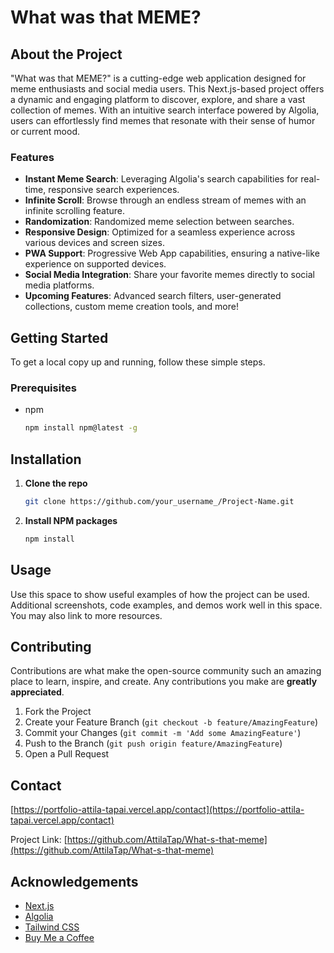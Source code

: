 # What was that MEME?

## About the Project

"What was that MEME?" is a cutting-edge web application designed for meme enthusiasts and social media users. This Next.js-based project offers a dynamic and engaging platform to discover, explore, and share a vast collection of memes. With an intuitive search interface powered by Algolia, users can effortlessly find memes that resonate with their sense of humor or current mood.

### Features

- **Instant Meme Search**: Leveraging Algolia's search capabilities for real-time, responsive search experiences.
- **Infinite Scroll**: Browse through an endless stream of memes with an infinite scrolling feature.
- **Randomization**: Randomized meme selection between searches.
- **Responsive Design**: Optimized for a seamless experience across various devices and screen sizes.
- **PWA Support**: Progressive Web App capabilities, ensuring a native-like experience on supported devices.
- **Social Media Integration**: Share your favorite memes directly to social media platforms.
- **Upcoming Features**: Advanced search filters, user-generated collections, custom meme creation tools, and more!

## Getting Started

To get a local copy up and running, follow these simple steps.

### Prerequisites

- npm
  ```sh
  npm install npm@latest -g
  ```

## Installation

1. **Clone the repo**
   ```sh
   git clone https://github.com/your_username_/Project-Name.git
   ```
2. **Install NPM packages**
   ```sh
   npm install
   ```

## Usage

Use this space to show useful examples of how the project can be used. Additional screenshots, code examples, and demos work well in this space. You may also link to more resources.

## Contributing

Contributions are what make the open-source community such an amazing place to learn, inspire, and create. Any contributions you make are **greatly appreciated**.

1. Fork the Project
2. Create your Feature Branch (`git checkout -b feature/AmazingFeature`)
3. Commit your Changes (`git commit -m 'Add some AmazingFeature'`)
4. Push to the Branch (`git push origin feature/AmazingFeature`)
5. Open a Pull Request

## Contact

[https://portfolio-attila-tapai.vercel.app/contact](https://portfolio-attila-tapai.vercel.app/contact)

Project Link: [https://github.com/AttilaTap/What-s-that-meme](https://github.com/AttilaTap/What-s-that-meme)

## Acknowledgements

- [Next.js](https://nextjs.org/)
- [Algolia](https://www.algolia.com/)
- [Tailwind CSS](https://tailwindcss.com/)
- [Buy Me a Coffee](https://www.buymeacoffee.com/)
